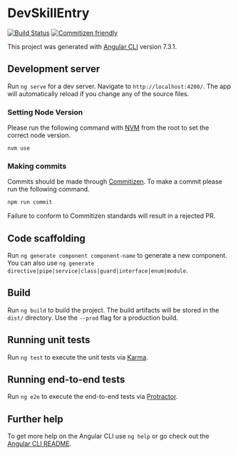 # DevSkillEntry

[![Build Status](https://travis-ci.org/buildit/dev-skill-entry.svg?branch=master)](https://travis-ci.org/buildit/dev-skill-entry)
[![Commitizen friendly](https://img.shields.io/badge/commitizen-friendly-brightgreen.svg)](http://commitizen.github.io/cz-cli/)

This project was generated with [Angular CLI](https://github.com/angular/angular-cli) version 7.3.1.

## Development server

Run `ng serve` for a dev server. Navigate to `http://localhost:4200/`. The app will automatically reload if you change any of the source files.

### Setting Node Version

Please run the following command with [NVM](https://github.com/creationix/nvm) from the root to set the correct node version.

`nvm use`

### Making commits

Commits should be made through [Commitizen](https://github.com/commitizen/cz-cli). To make a commit please run the following command.

```bash
npm run commit
```

Failure to conform to Commitizen standards will result in a rejected PR.

## Code scaffolding

Run `ng generate component component-name` to generate a new component. You can also use `ng generate directive|pipe|service|class|guard|interface|enum|module`.

## Build

Run `ng build` to build the project. The build artifacts will be stored in the `dist/` directory. Use the `--prod` flag for a production build.

## Running unit tests

Run `ng test` to execute the unit tests via [Karma](https://karma-runner.github.io).

## Running end-to-end tests

Run `ng e2e` to execute the end-to-end tests via [Protractor](http://www.protractortest.org/).

## Further help

To get more help on the Angular CLI use `ng help` or go check out the [Angular CLI README](https://github.com/angular/angular-cli/blob/master/README.md).
